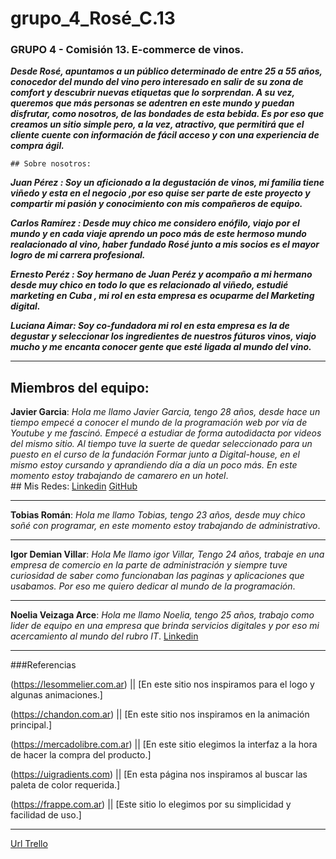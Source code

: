 # grupo_4_Rosé_C.13





### GRUPO 4 - Comisión 13. E-commerce de vinos.

 ***Desde Rosé, apuntamos a un público determinado de entre 25 a 55 años, conocedor del mundo del vino pero interesado en salir de su zona de comfort y descubrir nuevas etiquetas que lo sorprendan. 
    A su vez, queremos que más personas se adentren en este mundo y puedan disfrutar, como nosotros, de las bondades de esta bebida. Es por eso que creamos un sitio simple pero, a la vez, atractivo, que permitirá que el cliente cuente con información de fácil acceso y con una experiencia de compra ágil.***
    
   
    ## Sobre nosotros:
      
 ***Juan Pérez : Soy un aficionado a la degustación de vinos, mi familia tiene viñedo y esta en el negocio ,por eso quise ser parte de este proyecto y compartir mi pasión y conocimiento con mis compañeros de equipo.***
 
 ***Carlos Ramírez : Desde muy chico me considero enófilo, viajo por el mundo y en cada viaje aprendo un poco más de este hermoso mundo realacionado al vino, haber fundado Rosé junto a mis socios es el mayor logro de mi carrera profesional.***
 
 ***Ernesto Peréz : Soy hermano de Juan Peréz y acompaño a mi hermano desde muy chico en todo lo que es relacionado al viñedo, estudié marketing en Cuba , mi rol en esta empresa es ocuparme del Marketing digital.***
 
 ***Luciana Aimar: Soy co-fundadora mi rol en esta empresa es la de degustar y seleccionar los ingredientes de nuestros fúturos vinos, viajo mucho y me encanta conocer gente que esté ligada al mundo del vino.***


___________________________________________________________________________________________________________


## Miembros del equipo:


 **Javier Garcia**: *Hola me llamo Javier Garcia, tengo 28 años, desde hace un tiempo empecé a conocer el mundo de la programación web por vía de Youtube y me fascinó. Empecé a estudiar de forma autodidacta por videos del mismo sitio. Al tiempo tuve la suerte de quedar seleccionado para un puesto en el curso de la fundación Formar junto a Digital-house, en el mismo estoy cursando y aprandiendo día a día un poco más. En este momento estoy trabajando de camarero en un hotel*. <br>
    ## Mis Redes:
[Linkedin](https://www.linkedin.com/in/javiergarcia1227/ "Linkedin")
[GitHub](http://https://github.com/javi1227 "GitHub")
 __________________________________________________________________

**Tobias Román**: *Hola me llamo Tobias, tengo 23 años, desde muy chico soñé con programar, en este momento estoy trabajando de administrativo*.

__________________________________________________________________

**Igor Demian Villar**: *Hola Me llamo igor Villar, Tengo 24 años, trabaje en una empresa de comercio en la parte de administración y siempre tuve curiosidad de saber como funcionaban las paginas y aplicaciones que usabamos. Por eso me quiero dedicar al mundo de la programación*.

__________________________________________________________________

**Noelia Veizaga Arce**: *Hola me llamo Noelia, tengo 25 años, trabajo como lider de equipo en una empresa que brinda servicios digitales y por eso mi acercamiento al mundo del rubro IT*.
[Linkedin](https://www.linkedin.com/in/noelia-veizaga-arce-48391417b/ "Linkedin")

___________________________________________________________________________________________________________

###Referencias

(https://lesommelier.com.ar) || [En este sitio nos inspiramos para el logo y algunas animaciones.]

(https://chandon.com.ar) || [En este sitio nos inspiramos en la animación principal.]

(https://mercadolibre.com.ar) || [En este sitio elegimos la interfaz a la hora de hacer la compra del producto.]

(https://uigradients.com) || [En esta página nos inspiramos al buscar las paleta de color requerida.]

(https://frappe.com.ar) || [Este sitio lo elegimos por su simplicidad y facilidad de uso.]

___________________________________________________________________________________________________________


[Url Trello](https://trello.com/b/RRPHpQI4/sprints-ros%C3%A9/ "Trello")

